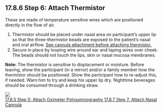 ## 17.8.6 Step 6: Attach Thermistor

These are made of temperature sensitive wires which are positioned directly in the flow of air.

1. Thermistor should be placed under nasal area on participant’s upper lip so that the three-thermistor beads are exposed to the patient’s nasal and oral airflow. <u>See cannula attachment before attaching thermistor.</u>
2. Secure in place by looping wire around ear and taping wires over cheek.  The beads should not touch the lips, skin or nasal mucosa membranes.

<div class="bs-callout bs-callout-info">
  <p>
    <strong>Note:</strong>
    The thermistor is sensitive to displacement or moisture. Before leaving, show the participant (in a mirror) and/or a family member how the thermistor should be positioned. Show the participant how to re-adjust this, if needed.  Warn him to try and keep his upper lip dry.  Nighttime beverages should be consumed through a drinking straw.
  </p>
</div>

<div class="center">
  <img src=":images_path:/17.8.6 Step 6.png">
</div>


<div class="center">
<div class="btn-group">
  <a href=":pages_path:/manuals/polysomnography/17-08-05-step5.md" class="btn btn-default">
    <span class="glyphicon glyphicon-chevron-left"></span>
    17.8.5 Step 5: Attach Oximeter
  </a>

  <a href=":pages_path:/manuals/polysomnography" class="btn btn-default">
    <span class="glyphicon glyphicon-chevron-up"></span>
    Polysomnography
  </a>

  <a href=":pages_path:/manuals/polysomnography/17-08-07-step7.md" class="btn btn-success">
    17.8.7 Step 7: Attach Nasal Cannula
    <span class="glyphicon glyphicon-chevron-right"></span>
  </a>
</div>
</div>
